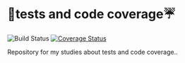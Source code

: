 # :rocket:tests and code coverage:umbrella:

![Build Status](https://img.shields.io/travis/com/LeonardoFurtado/tests-and-code-coverage?style=plastic&labelColor=black&logo=travis&logoColor=white?branch=master)
[![Coverage Status](https://coveralls.io/repos/github/LeonardoFurtado/testes_e_cobertura/badge.svg?branch=master&service=github)](https://coveralls.io/github/LeonardoFurtado/testes_e_cobertura)

Repository for my studies about tests and code coverage..

